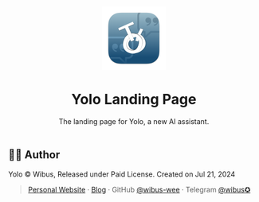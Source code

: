 <p align="center">
  <p align="center">
    <img src="./public/icon.png" alt="Preview" width="128" />
  </p>
	<h1 align="center"><b>Yolo Landing Page</b></h1>
	<p align="center">
		The landing page for Yolo, a new AI assistant.
    <br />
    <br />
  </p>
</p>

## 🧑‍⚖️ Author

Yolo © Wibus, Released under Paid License. Created on Jul 21, 2024

> [Personal Website](http://wibus.ren/) · [Blog](https://blog.wibus.ren/) · GitHub [@wibus-wee](https://github.com/wibus-wee/) · Telegram [@wibus✪](https://t.me/wibus_wee)
